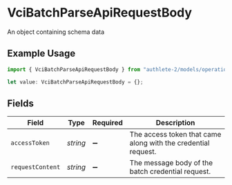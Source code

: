# VciBatchParseApiRequestBody

An object containing schema data

## Example Usage

```typescript
import { VciBatchParseApiRequestBody } from "authlete-2/models/operations";

let value: VciBatchParseApiRequestBody = {};
```

## Fields

| Field                                                         | Type                                                          | Required                                                      | Description                                                   |
| ------------------------------------------------------------- | ------------------------------------------------------------- | ------------------------------------------------------------- | ------------------------------------------------------------- |
| `accessToken`                                                 | *string*                                                      | :heavy_minus_sign:                                            | The access token that came along with the credential request. |
| `requestContent`                                              | *string*                                                      | :heavy_minus_sign:                                            | The message body of the batch credential request.             |
